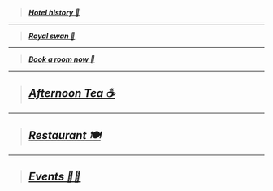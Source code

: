 >   [***Hotel history 📜***](https://botleigh-grange.github.io/History/) 
___
>  [***Royal swan 🏨*** ](https://www.booking.com/hotel/gb/royal-swan-ashley-manor.en-gb.html) 
___
>  [***Book a room now 📌***](https://www.booking.com/hotel/gb/botleigh-grange-and-spa.en-gb.html) 
___
> ## [***Afternoon Tea ☕***](https://botleigh-grange.github.io/Afternoon-Tea/) 
___
> ## [***Restaurant 🍽️***](https://botleigh-grange.github.io/Lunch-Dinner/)
___
> ## [***Events 🎉📅***](https://botleigh-grange.github.io/Upcoming-events/) 








